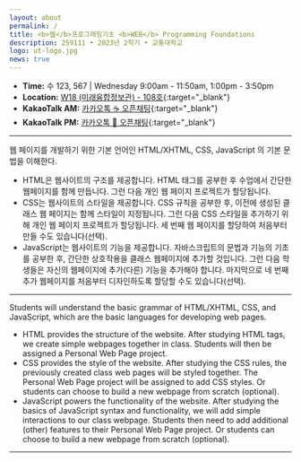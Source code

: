```yaml
---
layout: about
permalink: /
title: <b>웹</b>프로그래밍기초 <b>WEB</b> Programming Foundations
description: 259111 • 2023년 2학기 • 교통대학교
logo: ut-logo.jpg
news: true
---
```


- **Time:** 수 123, 567 | Wednesday 9:00am - 11:50am, 1:00pm - 3:50pm
- **Location:** [W18 (미래융합정보관) - 108호](https://naver.me/GSHd39rS){:target="\_blank"}
- **KakaoTalk AM:** [카카오톡 ☕ 오픈채팅](https://open.kakao.com/o/gpQLjODf){:target="\_blank"}
- **KakaoTalk PM:** [카카오톡 🍔 오픈채팅](https://open.kakao.com/o/gEEjkODf){:target="\_blank"}

<!--
- **Discussion:** [Piazza](https://piazza.com/class/jqh4n6275r82yq){:target="\_blank"}
- **HW submission:** [Gradescope](https://www.gradescope.com/courses/36025){:target="\_blank"}
- **Online lectures:** The lectures will be live-streamed through [Panopto](https://scs.hosted.panopto.com/Panopto/Pages/Sessions/List.aspx?folderID=0f44b4d7-fb4e-49eb-b88d-a9d00125e1b3){:target="\_blank"}, recorded, and made available on [YouTube](https://www.youtube.com/playlist?list=PLoZgVqqHOumTY2CAQHL45tQp6kmDnDcqn){:target="\_blank"}.
- **Contact:** Students should ask all course-related questions on [Piazza](https://piazza.com/class/jqh4n6275r82yq){:target="\_blank"}, where you will also find announcements. For external enquiries, personal matters, or in emergencies, you can email us at *10708-instructor@cs.cmu.edu*.
-->

---

웹 페이지를 개발하기 위한 기본 언어인 HTML/XHTML, CSS, JavaScript 의 기본 문법을 이해한다.

- HTML은 웹사이트의 구조를 제공합니다. HTML 태그를 공부한 후 수업에서 간단한 웹페이지를 함께 만듭니다. 그런 다음 개인 웹 페이지 프로젝트가 할당됩니다.
- CSS는 웹사이트의 스타일을 제공합니다. CSS 규칙을 공부한 후, 이전에 생성된 클래스 웹 페이지는 함께 스타일이 지정됩니다. 그런 다음 CSS 스타일을 추가하기 위해 개인 웹 페이지 프로젝트가 할당됩니다. 세 번째 웹 페이지를 할당하여 처음부터 만들 수도 있습니다(선택).
- JavaScript는 웹사이트의 기능을 제공합니다. 자바스크립트의 문법과 기능의 기초를 공부한 후, 간단한 상호작용을 클래스 웹페이지에 추가할 것입니다. 그런 다음 학생들은 자신의 웹페이지에 추가(다른) 기능을 추가해야 합니다. 마지막으로 네 번째 추가 웹페이지를 처음부터 디자인하도록 할당할 수도 있습니다(선택).

---

Students will understand the basic grammar of HTML/XHTML, CSS, and JavaScript, which are the basic languages for developing web pages.

- HTML provides the structure of the website. After studying HTML tags, we create simple webpages together in class. Students will then be assigned a Personal Web Page project.
- CSS provides the style of the website. After studying the CSS rules, the previously created class web pages will be styled together. The Personal Web Page project will be assigned to add CSS styles. Or students can choose to build a new webpage from scratch (optional).
- JavaScript powers the functionality of the website. After studying the basics of JavaScript syntax and functionality, we will add simple interactions to our class webpage. Students then need to add additional (other) features to their Personal Web Page project. Or students can choose to build a new webpage from scratch (optional).

---

